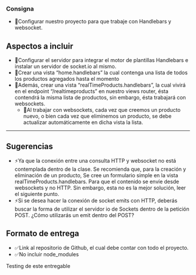 ### Consigna
- 🧪Configurar nuestro proyecto para que trabaje con Handlebars y websocket.

## Aspectos a incluir
- 🚩Configurar el servidor para integrar el motor de plantillas Handlebars e instalar un servidor de socket.io al mismo.
- 🚩Crear una vista “home.handlebars” la cual contenga una lista de todos los productos agregados hasta el momento
- 🚩Además, crear una vista “realTimeProducts.handlebars”, la cual vivirá en el endpoint “/realtimeproducts” en nuestro views router, ésta contendrá la misma lista de productos, sin embargo, ésta trabajará con websockets.
    - 🚩Al trabajar con websockets, cada vez que creemos un producto nuevo, o bien cada vez que eliminemos un producto, se debe actualizar automáticamente en dicha vista la lista.
---

## Sugerencias

- ⚡Ya que la conexión entre una consulta HTTP y websocket no está contemplada dentro de la clase. Se recomienda que, para la creación y eliminación de un producto, Se cree un formulario simple en la vista  realTimeProducts.handlebars. Para que el contenido se envíe desde websockets y no HTTP. Sin embargo, esta no es la mejor solución, leer el siguiente punto.
- ⚡Si se desea hacer la conexión de socket emits con HTTP, deberás buscar la forma de utilizar el servidor io de Sockets dentro de la petición POST. ¿Cómo utilizarás un emit dentro del POST?

## Formato de entrega
- ✅Link al repositorio de Github, el cual debe contar con todo el proyecto.
- ✅No incluir node_modules

Testing de este entregable
